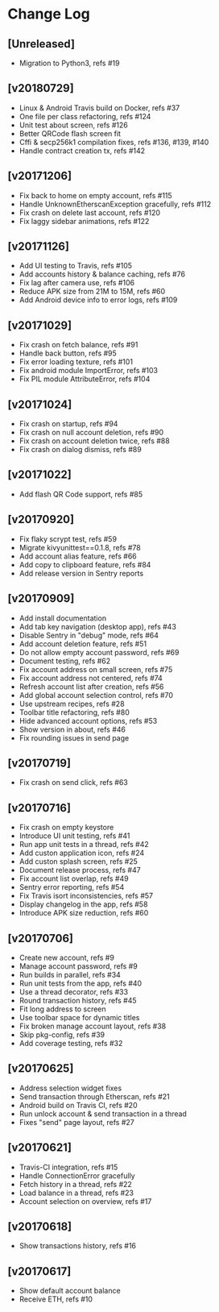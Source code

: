 # Change Log

## [Unreleased]

  - Migration to Python3, refs #19

## [v20180729]

  - Linux & Android Travis build on Docker, refs #37
  - One file per class refactoring, refs #124
  - Unit test about screen, refs #126
  - Better QRCode flash screen fit
  - Cffi & secp256k1 compilation fixes, refs #136, #139, #140
  - Handle contract creation tx, refs #142

## [v20171206]

  - Fix back to home on empty account, refs #115
  - Handle UnknownEtherscanException gracefully, refs #112
  - Fix crash on delete last account, refs #120
  - Fix laggy sidebar animations, refs #122

## [v20171126]

  - Add UI testing to Travis, refs #105
  - Add accounts history & balance caching, refs #76
  - Fix lag after camera use, refs #106
  - Reduce APK size from 21M to 15M, refs #60
  - Add Android device info to error logs, refs #109

## [v20171029]

  - Fix crash on fetch balance, refs #91
  - Handle back button, refs #95
  - Fix error loading texture, refs #101
  - Fix android module ImportError, refs #103
  - Fix PIL module AttributeError, refs #104

## [v20171024]

  - Fix crash on startup, refs #94
  - Fix crash on null account deletion, refs #90
  - Fix crash on account deletion twice, refs #88
  - Fix crash on dialog dismiss, refs #89

## [v20171022]

  - Add flash QR Code support, refs #85

## [v20170920]

  - Fix flaky scrypt test, refs #59
  - Migrate kivyunittest==0.1.8, refs #78
  - Add account alias feature, refs #66
  - Add copy to clipboard feature, refs #84
  - Add release version in Sentry reports

## [v20170909]

  - Add install documentation
  - Add tab key navigation (desktop app), refs #43
  - Disable Sentry in "debug" mode, refs #64
  - Add account deletion feature, refs #51
  - Do not allow empty account password, refs #69
  - Document testing, refs #62
  - Fix account address on small screen, refs #75
  - Fix account address not centered, refs #74
  - Refresh account list after creation, refs #56
  - Add global account selection control, refs #70
  - Use upstream recipes, refs #28
  - Toolbar title refactoring, refs #80
  - Hide advanced account options, refs #53
  - Show version in about, refs #46
  - Fix rounding issues in send page

## [v20170719]

  - Fix crash on send click, refs #63

## [v20170716]

  - Fix crash on empty keystore
  - Introduce UI unit testing, refs #41
  - Run app unit tests in a thread, refs #42
  - Add custon application icon, refs #24
  - Add custon splash screen, refs #25
  - Document release process, refs #47
  - Fix account list overlap, refs #49
  - Sentry error reporting, refs #54
  - Fix Travis isort inconsistencies, refs #57
  - Display changelog in the app, refs #58
  - Introduce APK size reduction, refs #60

## [v20170706]

  - Create new account, refs #9
  - Manage account password, refs #9
  - Run builds in parallel, refs #34
  - Run unit tests from the app, refs #40
  - Use a thread decorator, refs #33
  - Round transaction history, refs #45
  - Fit long address to screen
  - Use toolbar space for dynamic titles
  - Fix broken manage account layout, refs #38
  - Skip pkg-config, refs #39
  - Add coverage testing, refs #32

## [v20170625]

  - Address selection widget fixes
  - Send transaction through Etherscan, refs #21
  - Android build on Travis CI, refs #20
  - Run unlock account & send transaction in a thread
  - Fixes "send" page layout, refs #27

## [v20170621]

  - Travis-CI integration, refs #15
  - Handle ConnectionError gracefully
  - Fetch history in a thread, refs #22
  - Load balance in a thread, refs #23
  - Account selection on overview, refs #17

## [v20170618]

  - Show transactions history, refs #16

## [v20170617]

  - Show default account balance
  - Receive ETH, refs #10
